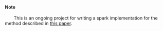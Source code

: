 #### Note
&nbsp;&nbsp;&nbsp;&nbsp;&nbsp;&nbsp; This is an ongoing project for writing a spark implementation for the method described in [this paper](https://www.ncbi.nlm.nih.gov/pmc/articles/PMC3696893/).

